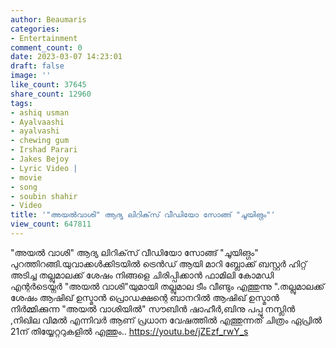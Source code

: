 ```yaml
---
author: Beaumaris
categories:
- Entertainment
comment_count: 0
date: 2023-03-07 14:23:01
draft: false
image: ''
like_count: 37645
share_count: 12960
tags:
- ashiq usman
- Ayalvaashi
- ayalvashi
- chewing gum
- Irshad Parari
- Jakes Bejoy
- Lyric Video |
- movie
- song
- soubin shahir
- Video
title: '"അയൽവാശി" ആദ്യ ലിറിക്‌സ് വീഡിയോ സോങ്ങ് "ചൂയിങ്ഗം"'
view_count: 647811
---
```


"അയൽ വാശി" ആദ്യ ലിറിക്‌സ് വീഡിയോ സോങ്ങ് "ചൂയിങ്ഗം" പുറത്തിറങ്ങി.യുവാക്കൾക്കിടയിൽ ട്രെൻഡ് ആയി മാറി ബ്ലോക്ക് ബസ്റ്റർ ഹിറ്റ് അടിച്ച തല്ലുമാലക്ക് ശേഷം നിങ്ങളെ ചിരിപ്പിക്കാൻ ഫാമിലി കോമഡി എന്റർടെയ്നർ "അയൽ വാശി"യുമായി തല്ലുമാല ടീം വീണ്ടും എത്തുന്നു ".തല്ലുമാലക്ക് ശേഷം ആഷിഖ് ഉസ്മാൻ പ്രൊഡക്ഷന്റെ ബാനറിൽ ആഷിഖ് ഉസ്മാൻ നിർമ്മിക്കുന്ന "അയൽ വാശിയിൽ" സൗബിൻ ഷാഹീർ,ബിനു പപ്പു നസ്ലിൻ ,നിഖില വിമൽ എന്നിവർ ആണ് പ്രധാന വേഷത്തിൽ എത്തുന്നത് ചിത്രം ഏപ്രിൽ 21ന് തിയ്യേറ്ററുകളിൽ എത്തും.. https://youtu.be/jZEzf_rwY_s